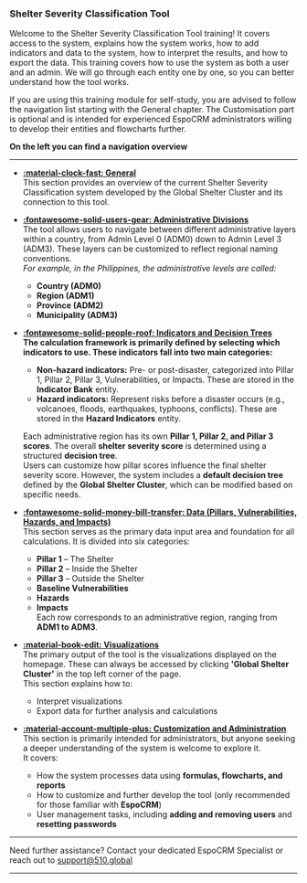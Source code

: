 ### Shelter Severity Classification Tool


<!-- markdownlint-disable-next-line no-trailing-punctuation -->

Welcome to the Shelter Severity Classification Tool training!
It covers access to the system, explains how the system works, how to add indicators and data to the system, how to interpret the results, and how to export the data. This training covers how to use the system as both a user and an admin. We will go through each entity one by one, so you can better understand how the tool works.

If you are using this training module for self-study, you are advised to follow the navigation list starting with the General chapter. The Customisation part is optional and is intended for experienced EspoCRM administrators willing to develop their entities and flowcharts further. 

**On the left you can find a navigation overview**  

---
<!-- markdownlint-disable -->
<div class="grid cards" style="grid-template-columns: 1fr;" markdown>

- **[:material-clock-fast: General](./general/index.md)**  
  This section provides an overview of the current Shelter Severity Classification system developed by the Global Shelter Cluster and its connection to this tool.

- **[:fontawesome-solid-users-gear: Administrative Divisions](./administrative_regions/page1.md)**  
  The tool allows users to navigate between different administrative layers within a country, from Admin Level 0 (ADM0) down to Admin Level 3 (ADM3). These layers can be customized to reflect regional naming conventions.  
  _For example, in the Philippines, the administrative levels are called:_  
  - **Country (ADM0)**  
  - **Region (ADM1)**  
  - **Province (ADM2)**  
  - **Municipality (ADM3)**  

- **[:fontawesome-solid-people-roof: Indicators and Decision Trees](./indicators_and_decision_trees/page1.md)**  
  **The calculation framework is primarily defined by selecting which indicators to use. These indicators fall into two main categories:**  

  - **Non-hazard indicators:** Pre- or post-disaster, categorized into Pillar 1, Pillar 2, Pillar 3, Vulnerabilities, or Impacts. These are stored in the **Indicator Bank** entity.
  - **Hazard indicators:** Represent risks before a disaster occurs (e.g., volcanoes, floods, earthquakes, typhoons, conflicts). These are stored in the **Hazard Indicators** entity.

  Each administrative region has its own **Pillar 1, Pillar 2, and Pillar 3 scores**. The overall **shelter severity score** is determined using a structured **decision tree**.  
  Users can customize how pillar scores influence the final shelter severity score. However, the system includes a **default decision tree** defined by the **Global Shelter Cluster**, which can be modified based on specific needs.

- **[:fontawesome-solid-money-bill-transfer: Data (Pillars, Vulnerabilities, Hazards, and Impacts)](./data/page1.md)**  
  This section serves as the primary data input area and foundation for all calculations. It is divided into six categories:  
  - **Pillar 1** – The Shelter  
  - **Pillar 2** – Inside the Shelter  
  - **Pillar 3** – Outside the Shelter  
  - **Baseline Vulnerabilities**  
  - **Hazards**  
  - **Impacts**  
  Each row corresponds to an administrative region, ranging from **ADM1 to ADM3**.

- **[:material-book-edit: Visualizations](./visualizations/page1.md)**  
  The primary output of the tool is the visualizations displayed on the homepage. These can always be accessed by clicking **'Global Shelter Cluster'** in the top left corner of the page.  
  This section explains how to:
  - Interpret visualizations  
  - Export data for further analysis and calculations  

- **[:material-account-multiple-plus: Customization and Administration](./customization/page1.md)**  
  This section is primarily intended for administrators, but anyone seeking a deeper understanding of the system is welcome to explore it.  
  It covers:  
  - How the system processes data using **formulas, flowcharts, and reports**  
  - How to customize and further develop the tool (only recommended for those familiar with **EspoCRM**)  
  - User management tasks, including **adding and removing users** and **resetting passwords**  

</div>
<!-- markdownlint-enable -->


---

Need further assistance? Contact your dedicated EspoCRM Specialist
or reach out to support@510.global

---
